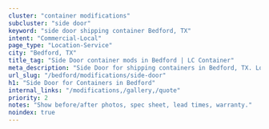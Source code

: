 ```yaml
---
cluster: "container modifications"
subcluster: "side door"
keyword: "side door shipping container Bedford, TX"
intent: "Commercial-Local"
page_type: "Location-Service"
city: "Bedford, TX"
title_tag: "Side Door container mods in Bedford | LC Container"
meta_description: "Side Door for shipping containers in Bedford, TX. Local fabrication & pro install. LC Container — Since 2003. Get a quote."
url_slug: "/bedford/modifications/side-door"
h1: "Side Door for Containers in Bedford"
internal_links: "/modifications,/gallery,/quote"
priority: 2
notes: "Show before/after photos, spec sheet, lead times, warranty."
noindex: true
---
```


<!-- TODO: Add unique city/inventory copy, images, and internal links here. -->
